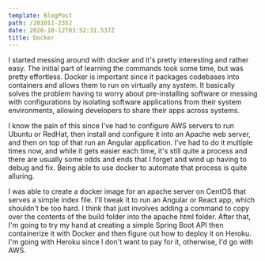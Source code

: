 ```yaml
---
template: BlogPost
path: /201011-2352
date: 2020-10-12T03:52:31.537Z
title: Docker
---
```

I started messing around with docker and it's pretty interesting and rather easy.  The initial part of learning the commands took some time, but was pretty effortless.  Docker is important since it packages codebases into containers and allows them to run on virtually any system.  It basically solves the problem having to worry about pre-installing software or messing with configurations by isolating software applications from their system environments, allowing developers to share their apps across systems.

I know the pain of this since I've had to configure AWS servers to run Ubuntu or RedHat, then install and configure it into an Apache web server, and then on top of that run an Angular application.  I've had to do it multiple times now, and while it gets easier each time, it's still quite a process and there are usually some odds and ends that I forget and wind up having to debug and fix.  Being able to use docker to automate that process is quite alluring.

I was able to create a docker image for an apache server on CentOS that serves a simple index file.  I'll tweak it to run an Angular or React app, which shouldn't be too hard.  I think that just involves adding a command to copy over the contents of the build folder into the apache html folder.  After that, I'm going to try my hand at creating a simple Spring Boot API then containerize it with Docker and then figure out how to deploy it on Heroku.  I'm going with Heroku since I don't want to pay for it, otherwise, I'd go with AWS.